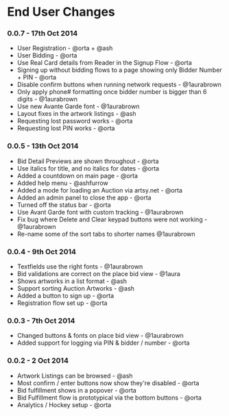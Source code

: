 # End User Changes

### 0.0.7 - 17th Oct 2014

* User Registration - @orta + @ash
* User Bidding - @orta
* Use Real Card details from Reader in the Signup Flow - @orta
* Signing up without bidding flows to a page showing only Bidder Number + PIN - @orta
* Disable confirm buttons when running network requests - @1aurabrown
* Only apply phone# formatting once bidder number is bigger than 6 digits - @1aurabrown
* Use new Avante Garde font - @1aurabrown
* Layout fixes in the artwork listings - @ash
* Requesting lost password works - @orta
* Requesting lost PIN works - @orta

### 0.0.5 - 13th Oct 2014

* Bid Detail Previews are shown throughout - @orta
* Use italics for title, and no italics for dates - @orta
* Added a countdown on main page - @orta
* Added help menu - @ashfurrow
* Added a mode for loading an Auction via artsy.net - @orta
* Added an admin panel to close the app - @orta
* Turned off the status bar - @orta
* Use Avant Garde font with custom tracking - @1aurabrown
* Fix bug where Delete and Clear keypad buttons were not working - @1aurabrown
* Re-name some of the sort tabs to shorter names @1aurabrown

### 0.0.4 - 9th Oct 2014

* Textfields use the right fonts - @1aurabrown
* Bid validations are correct on the place bid view - @1aura
* Shows artworks in a list format - @ash
* Support sorting Auction Artworks - @ash
* Added a button to sign up - @orta
* Registration flow set up - @orta

### 0.0.3 - 7th Oct 2014

* Changed buttons & fonts on place bid view - @1aurabrown
* Added support for logging via PIN & bidder / number - @orta

### 0.0.2 - 2 Oct 2014

* Artwork Listings can be browsed - @ash
* Most confirm / enter buttons now show they're disabled - @orta
* Bid fulfillment shows in a popover - @orta
* Bid Fulfillment flow is prototypical via the bottom buttons - @orta
* Analytics / Hockey setup - @orta
